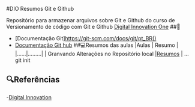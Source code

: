 
#DIO Resumos Git e Github

Repositório para armazenar arquivos sobre Git e Github do curso de Versionamento de código com Git e Github
[Digital Innovation One](https://www.dio.me)
##📝
- [Documentação Git]https://git-scm.com/docs/git/pt_BR()
- [Documentação  Git hub](https://docs.github.com/pt)
##💻Resumos das aulas 
|Aulas | Resumo |
|......|.........|
| Granvando Alterações no Repositório local |[Resumos]() |
...
git init 

## 🔍Referências
 -[Digital Innovation]()
